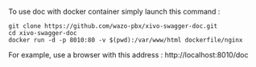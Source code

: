 To use doc with docker container simply launch this command :

    git clone https://github.com/wazo-pbx/xivo-swagger-doc.git
    cd xivo-swagger-doc
    docker run -d -p 8010:80 -v $(pwd):/var/www/html dockerfile/nginx

For example, use a browser with this address : http://localhost:8010/doc
